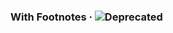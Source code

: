 ### With Footnotes &middot; ![Deprecated](https://img.shields.io/static/v1?label=Status&message=Deprecated&color=red)
